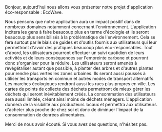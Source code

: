 Bonjour, aujourd'hui nous allons vous présenter notre projet d'application éco-responsable : EcoWave.

Nous pensons que notre application aura un impact positif dans de nombreux domaines notamment concernant l'environnement. L'application incitera les gens à faire beaucoup plus en terme d'écologie et ils seront beaucoup plus sensibilisés à la problématique de l'environnement. Cela se fera surtout par le biais de guides et d'outils fournis aux utilisateurs qui leur permettront d'avoir des pratiques beaucoup plus éco-responsables. Tout d'abord, les utilisateurs pourront effectuer un suivi quotidien de leurs activités et de leurs conséquences sur l'empreinte carbone et pourront donc s'organiser pour la réduire. Les utilisateurs seront amenés à revégétaliser autant que possible, à planter des arbres et d'autres plantes pour rendre plus vertes les zones urbaines. Ils seront aussi poussés à utiliser les transports en commun et autres modes de transport alternatifs. Les marches écologiques rendront aussi les rues plus propres en ville. Les cartes de points de collecte des déchets permettront de mieux gérer les déchets qui seront inévitablement créés. La consommation des utilisateurs sera aussi limitée, créant ainsi moins de déchets ménagers. L'application donnera de la visibilité aux producteurs locaux et permettra aux utilisateurs d'acheter plus proche de chez soi et donc de diminuer l'impact de la consommation de denrées alimentaires.

Merci de nous avoir écouté. Si vous avez des questions, n'hésitez pas.